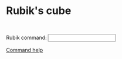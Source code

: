 
# Rubik's cube

<pre><p id="rubikBody"></p></pre>

<!-- onsubmit=... stops the whole page from reloading on form submission -->
<form name="rubikForm" onsubmit="return false">
	<p>
		Rubik command:
		<input name="command" type="text" onChange="processRubikCommand()">
	</p>
</form>

<script src="rubik.js" onload="initRubikGame()"></script>

<p><a href="https://jeffirwin.github.io/rubik-js/about" title="Command help link" target="_blank">Command help</a></p>

